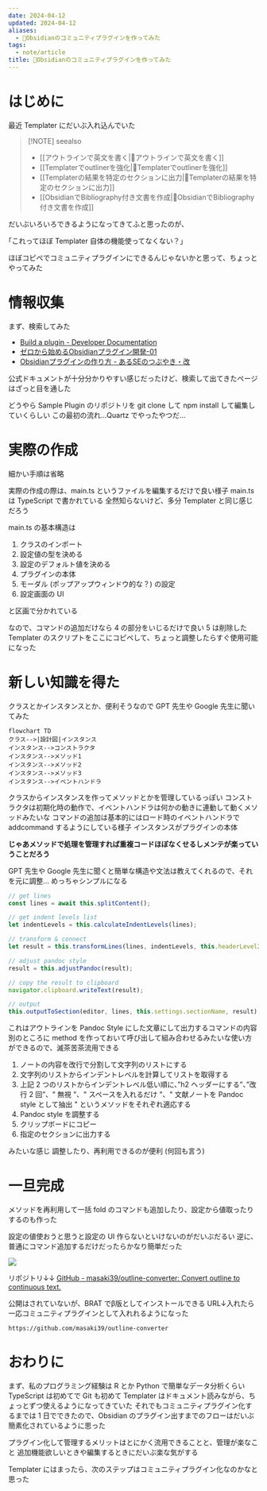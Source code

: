 ```yaml
---
date: 2024-04-12
updated: 2024-04-12
aliases:
  - 📘Obsidianのコミュニティプラグインを作ってみた
tags:
  - note/article
title: 📘Obsidianのコミュニティプラグインを作ってみた
---
```


# はじめに

最近 Templater にだいぶ入れ込んでいた

> [!NOTE] seealso
> 
> - [[アウトラインで英文を書く|📘アウトラインで英文を書く]]
> - [[Templaterでoutlinerを強化|📘Templaterでoutlinerを強化]]
> - [[Templaterの結果を特定のセクションに出力|📘Templaterの結果を特定のセクションに出力]]
> - [[ObsidianでBibliography付き文書を作成|📘ObsidianでBibliography付き文書を作成]]

だいぶいろいろできるようになってきてふと思ったのが、

｢これってほぼ Templater 自体の機能使ってなくない？｣

ほぼコピペでコミュニティプラグインにできるんじゃないかと思って、ちょっとやってみた

# 情報収集

まず、検索してみた

- [Build a plugin - Developer Documentation](https://docs.obsidian.md/Plugins/Getting+started/Build+a+plugin)
- [ゼロから始めるObsidianプラグイン開発-01](https://zenn.dev/estra/articles/obsidian-plugin-dev_1)
- [Obsidianプラグインの作り方 - あるSEのつぶやき・改](https://www.aruse.net/entry/2023/11/05/150958)

公式ドキュメントが十分分かりやすい感じだったけど、検索して出てきたページはざっと目を通した

どうやら Sample Plugin のリポジトリを git clone して npm install して編集していくらしい
この最初の流れ...Quartz でやったやつだ...

# 実際の作成 

細かい手順は省略

実際の作成の際は、main.ts というファイルを編集するだけで良い様子
main.ts は TypeScript で書かれている
全然知らないけど、多分 Templater と同じ感じだろう

main.ts の基本構造は

1. クラスのインポート
2. 設定値の型を決める
3. 設定のデフォルト値を決める
4. プラグインの本体
5. モーダル (ポップアップウィンドウ的な？) の設定
6. 設定画面の UI

と区画で分かれている

なので、コマンドの追加だけなら 4 の部分をいじるだけで良い
5 は削除した
Templater のスクリプトをここにコピペして、ちょっと調整したらすぐ使用可能になった

# 新しい知識を得た

クラスとかインスタンスとか、便利そうなので GPT 先生や Google 先生に聞いてみた

```mermaid
flowchart TD 
クラス-->|設計図|インスタンス
インスタンス-->コンストラクタ
インスタンス-->メソッド1
インスタンス-->メソッド2
インスタンス-->メソッド3
インスタンス-->イベントハンドラ
```

クラスからインスタンスを作ってメソッドとかを管理しているっぽい
コンストラクタは初期化時の動作で、イベントハンドラは何かの動きに連動して動くメソッドみたいな
コマンドの追加は基本的にはロード時のイベントハンドラで addcommand するようにしている様子
インスタンスがプラグインの本体

**じゃあメソッドで処理を管理すれば重複コードほぼなくせるしメンテが楽っていうことだろう**

GPT 先生や Google 先生に聞くと簡単な構造や文法は教えてくれるので、それを元に調整...
めっちゃシンプルになる

```ts
// get lines
const lines = await this.splitContent();

// get indent levels list
let indentLevels = this.calculateIndentLevels(lines);

// transform & connect
let result = this.transformLines(lines, indentLevels, this.headerLevel2, this.doubleLinebreak, this.ignoreLine, this.addSpace, this.extractPandoc)

// adjust pandoc style
result = this.adjustPandoc(result);

// copy the result to clipboard
navigator.clipboard.writeText(result);

// output
this.outputToSection(editor, lines, this.settings.sectionName, result);
```

これはアウトラインを Pandoc Style にした文章にして出力するコマンドの内容
別のところに method を作っておいて呼び出して組み合わせるみたいな使い方ができるので、滅茶苦茶流用できる

1. ノートの内容を改行で分割して文字列のリストにする
2. 文字列のリストからインデントレベルを計算してリストを取得する
3. 上記 2 つのリストからインデントレベル低い順に、”h2 ヘッダーにする”、”改行 2 回”、" 無視 "、" スペースを入れるだけ "、" 文献ノートを Pandoc style として抽出 " というメソッドをそれぞれ適応する
4. Pandoc style を調整する
5. クリップボードにコピー
6. 指定のセクションに出力する

みたいな感じ
調整したり、再利用できるのが便利 (何回も言う)

# 一旦完成 

メソッドを再利用して一括 fold のコマンドも追加したり、設定から値取ったりするのも作った

設定の値使おうと思うと設定の UI 作らないといけないのがだいぶだるい
逆に、普通にコマンド追加するだけだったらかなり簡単だった

![](https://filedn.com/lF97wFVWosQpHEoDAbvva0h/Publish/%E3%82%B9%E3%82%AF%E3%83%AA%E3%83%BC%E3%83%B3%E3%82%B7%E3%83%A7%E3%83%83%E3%83%88%202024-04-12%2021.37.06.png)

リポジトリ↓↓
[GitHub - masaki39/outline-converter: Convert outline to continuous text.](https://github.com/masaki39/outline-converter)

公開はされていないが、BRAT でβ版としてインストールできる
URL↓入れたら一応コミュニティプラグインとして入れれるようになった

```
https://github.com/masaki39/outline-converter
```

# おわりに 

まず、私のプログラミング経験は R とか Python で簡単なデータ分析くらい
TypeScript は初めてで Git も初めて
Templater はドキュメント読みながら、ちょっとずつ使えるようになってきていた
それでもコミュニティプラグイン化するまでは 1 日でできたので、Obsidian のプラグイン出すまでのフローはだいぶ簡素化されているように思った

プラグイン化して管理するメリットはとにかく流用できることと、管理が楽なこと
追加機能欲しいときや編集するときにだいぶ楽な気がする

Templater にはまったら、次のステップはコミュニティプラグイン化なのかなと思った
